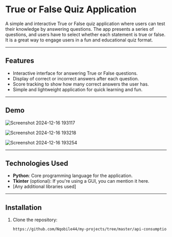 # True or False Quiz Application

A simple and interactive True or False quiz application where users can test their knowledge by answering questions. The app presents a series of questions, and users have to select whether each statement is true or false. It is a great way to engage users in a fun and educational quiz format.

---

## Features

- Interactive interface for answering True or False questions.
- Display of correct or incorrect answers after each question.
- Score tracking to show how many correct answers the user has.
- Simple and lightweight application for quick learning and fun.

---

## Demo

![Screenshot 2024-12-16 193117](https://github.com/user-attachments/assets/14f9aedb-dd5a-48fd-bc66-688a880bfa26)


![Screenshot 2024-12-16 193218](https://github.com/user-attachments/assets/f26eea2b-beee-4760-9f54-5a0d27184881)

![Screenshot 2024-12-16 193254](https://github.com/user-attachments/assets/febf64c7-805e-4a29-85ed-365c22b1502a)



---

## Technologies Used

- **Python**: Core programming language for the application.
- **Tkinter** (optional): If you're using a GUI, you can mention it here.
- [Any additional libraries used]

---

## Installation

1. Clone the repository:
   ```bash
   https://github.com/Nqobile44/my-projects/tree/master/api-consumption-and-data-manipulation-projects/true-or-false-quiz-application
